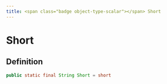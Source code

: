```yaml
---
title: <span class="badge object-type-scalar"></span> Short
---
```

# <span class="badge object-type-scalar"></span> Short

## Definition

```java
public static final String Short = short
```

